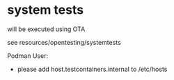 # system tests

will be executed using OTA

see resources/opentesting/systemtests

Podman User:
* please add host.testcontainers.internal to /etc/hosts
